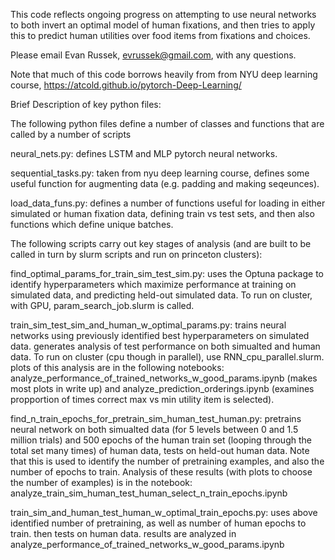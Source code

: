 This code reflects ongoing progress on attempting to use neural networks to both invert an optimal model of human fixations, and then tries to apply this to predict human utilities over food items from fixations and choices.

Please email Evan Russek, evrussek@gmail.com, with any questions.

Note that much of this code borrows heavily from from NYU deep learning course, https://atcold.github.io/pytorch-Deep-Learning/

Brief Description of key python files:

The following python files define a number of classes and functions that are called by a number of scripts

neural_nets.py: defines LSTM and MLP pytorch neural networks. 

sequential_tasks.py: taken from nyu deep learning course, defines some useful function for augmenting data (e.g. padding and making seqeunces).

load_data_funs.py: defines a number of functions useful for loading in either simulated or human fixation data, defining train vs test sets, and then also functions which define unique batches.

The following scripts carry out key stages of analysis (and are built to be called in turn by slurm scripts and run on princeton clusters):

find_optimal_params_for_train_sim_test_sim.py: uses the Optuna package to identify hyperparameters which maximize performance at training on simulated data, and predicting held-out simulated data. To run on cluster, with GPU, param_search_job.slurm is called.

train_sim_test_sim_and_human_w_optimal_params.py: trains neural networks using previously identified best hyperparameters on simulated data. generates analysis of test performance on both simualted and human data. To run on cluster (cpu though in parallel), use RNN_cpu_parallel.slurm. plots of this analysis are in the following notebooks: analyze_performance_of_trained_networks_w_good_params.ipynb (makes most plots in write up) and analyze_prediction_orderings.ipynb (examines propportion of times correct max vs min utility item is selected).

find_n_train_epochs_for_pretrain_sim_human_test_human.py: pretrains neural network on both simualted data (for 5 levels between 0 and 1.5 million trials) and 500 epochs of the human train set (looping through the total set many times) of human data, tests on held-out human data. Note that this is used to identify the number of pretraining examples, and also the number of epochs to train. Analysis of these results (with plots to choose the number of examples) is in the notebook: analyze_train_sim_human_test_human_select_n_train_epochs.ipynb

train_sim_and_human_test_human_w_optimal_train_epochs.py: uses above identified number of pretraining, as well as number of human epochs to train. then tests on human data. results are analyzed in analyze_performance_of_trained_networks_w_good_params.ipynb


